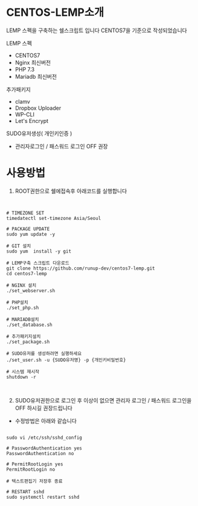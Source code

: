 # CENTOS-LEMP소개

LEMP 스펙을 구축하는 쉘스크립트 입니다 
CENTOS7을 기준으로 작성되었습니다 

LEMP 스펙
 - CENTOS7
 - Nginx 최신버전
 - PHP 7.3
 - Mariadb 최신버전 

추가패키지 
 - clamv
 - Dropbox Uploader
 - WP-CLI
 - Let's Encrypt

SUDO유저생성( 개인키인증 ) 
 - 관리자로그인 / 패스워드 로그인 OFF 권장 

# 사용방법 

1. ROOT권한으로 쉘에접속후 아래코드를 실행합니다

<pre>
<code>

# TIMEZONE SET
timedatectl set-timezone Asia/Seoul     

# PACKAGE UPDATE
sudo yum update -y                     

# GIT 설치
sudo yum  install -y git

# LEMP구축 스크립트 다운로드 
git clone https://github.com/runup-dev/centos7-lemp.git
cd centos7-lemp

# NGINX 설치
./set_webserver.sh

# PHP설치
./set_php.sh

# MARIADB설치
./set_database.sh

# 추가패키지설치
./set_package.sh

# SUDO유저를 생성하려면 실행하세요 
./set_user.sh -u {SUDO유저명} -p {개인키비밀번호}

# 시스템 재시작 
shutdown -r 

</code>
</pre>

2. SUDO유저권한으로 로그인 후 이상이 없으면 관리자 로그인 / 패스워드 로그인을 OFF 하시길 권장드립니다
- 수정방법은 아래와 같습니다 
 
<pre>
<code>
sudo vi /etc/ssh/sshd_config

# PasswordAuthentication yes
PasswordAuthentication no

# PermitRootLogin yes
PermitRootLogin no

# 텍스트편집기 저장후 종료 

# RESTART sshd 
sudo systemctl restart sshd
</code>
</pre>

